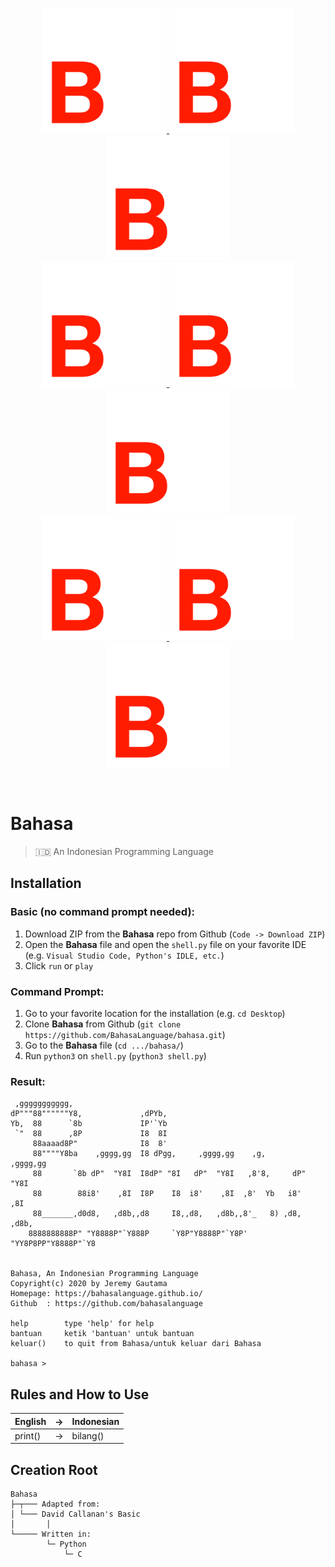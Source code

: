 <p align="center">
  <a href="https://bahasalanguage.github.io">
    <img src="https://github.com/BahasaLanguage/bahasa/blob/main/images/bahasa.png" width="200" alt="Bahasa">
    <img src="https://github.com/BahasaLanguage/bahasa/blob/main/images/bahasa.png" width="200" alt="Bahasa">
    <img src="https://github.com/BahasaLanguage/bahasa/blob/main/images/bahasa.png" width="200" alt="Bahasa">
    <br/>
    <img src="https://github.com/BahasaLanguage/bahasa/blob/main/images/bahasa.png" width="200" alt="Bahasa">
    <img src="https://github.com/BahasaLanguage/bahasa/blob/main/images/bahasa.png" width="200" alt="Bahasa">
    <img src="https://github.com/BahasaLanguage/bahasa/blob/main/images/bahasa.png" width="200" alt="Bahasa">
    <br/>
    <img src="https://github.com/BahasaLanguage/bahasa/blob/main/images/bahasa.png" width="200" alt="Bahasa">
    <img src="https://github.com/BahasaLanguage/bahasa/blob/main/images/bahasa.png" width="200" alt="Bahasa">
    <img src="https://github.com/BahasaLanguage/bahasa/blob/main/images/bahasa.png" width="200" alt="Bahasa">
  </a>
</p>

<br />

# Bahasa
> 🇮🇩 An Indonesian Programming Language

## Installation

### Basic (no command prompt needed):
1. Download ZIP from the **Bahasa** repo from Github (`Code -> Download ZIP`)
2. Open the **Bahasa** file and open the `shell.py` file on your favorite IDE (e.g. `Visual Studio Code, Python's IDLE, etc.`)
3. Click `run` or `play`

### Command Prompt:
1. Go to your favorite location for the installation (e.g. `cd Desktop`)
2. Clone **Bahasa** from Github (`git clone https://github.com/BahasaLanguage/bahasa.git`)
3. Go to the **Bahasa** file (`cd .../bahasa/`)
4. Run `python3` on `shell.py` (`python3 shell.py`)

### Result:
```
 ,ggggggggggg,                                                           
dP"""88""""""Y8,             ,dPYb,                                      
Yb,  88      `8b             IP'`Yb                                      
 `"  88      ,8P             I8  8I                                      
     88aaaad8P"              I8  8'                                      
     88""""Y8ba    ,gggg,gg  I8 dPgg,     ,gggg,gg    ,g,       ,gggg,gg 
     88       `8b dP"  "Y8I  I8dP" "8I   dP"  "Y8I   ,8'8,     dP"  "Y8I 
     88        88i8'    ,8I  I8P    I8  i8'    ,8I  ,8'  Yb   i8'    ,8I 
     88_______,d0d8,   ,d8b,,d8     I8,,d8,   ,d8b,,8'_   8) ,d8,   ,d8b,
    8888888888P" "Y8888P"`Y888P     `Y8P"Y8888P"`Y8P' "YY8P8PP"Y8888P"`Y8


Bahasa, An Indonesian Programming Language
Copyright(c) 2020 by Jeremy Gautama
Homepage: https://bahasalanguage.github.io/
Github	: https://github.com/bahasalanguage

help		type 'help' for help
bantuan		ketik 'bantuan' untuk bantuan
keluar()	to quit from Bahasa/untuk keluar dari Bahasa

bahasa > 
```

<!--
/path/to/your/data_directory
├─┬ attachments
│ ├── foo.ext
│ ├── bar.ext
│ └── …
└─┬ notes
  ├── foo.md
  ├── bar.md
  └── …
-->

## Rules and How to Use
| English |->|Indonesian |
|---------|--|-----------|
| print() |->|bilang() |

## Creation Root
```
Bahasa
├─┬─── Adapted from:
│ └─── David Callanan's Basic
│       │
└───── Written in:
        └─ Python
            └─ C
```
